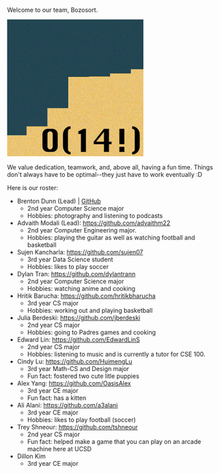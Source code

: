 Welcome to our team, Bozosort. 

![team logo](branding/logo.jpg)

We value dedication, teamwork, and, above all, having a fun time. Things don't always have to be optimal--they just have to work eventually :D

Here is our roster:
- Brenton Dunn (Lead) | [GitHub](https://github.com/brentonmdunn)
  - 2nd year Computer Science major
  - Hobbies: photography and listening to podcasts
- Advaith Modali (Lead): https://github.com/advaithm22
  - 2nd year Computer Engineering major.
  - Hobbies: playing the guitar as well as watching football and basketball
- Sujen Kancharla: https://github.com/sujen07
  - 3rd year Data Science student
  - Hobbies: likes to play soccer 
- Dylan Tran: https://github.com/dylantrann
  - 2nd year Computer Science major
  - Hobbies: watching anime and cooking
- Hritik Barucha: https://github.com/hritikbharucha
  - 3rd year CS major
  - Hobbies: working out and playing basketball
- Julia Berdeski: https://github.com/jberdeski
  - 2nd year CS major
  - Hobbies: going to Padres games and cooking
- Edward Lin: https://github.com/EdwardLinS
  - 2nd year CS major
  - Hobbies: listening to music and is currently a tutor for CSE 100.
- Cindy Lu: https://github.com/HuimengLu
  - 3rd year Math-CS and Design major
  - Fun fact: fostered two cute litle puppies
- Alex Yang: https://github.com/OasisAlex
  - 3rd year CE major
  - Fun fact: has a kitten
- Ali Alani: https://github.com/a3alani
  - 3rd year CE major
  - Hobbies: likes to play football (soccer)
- Trey Shneour: https://github.com/tshneour
  - 2nd year CS major
  - Fun fact: helped make a game that you can play on an arcade machine here at UCSD
- Dillon Kim
  - 3rd year CE major

